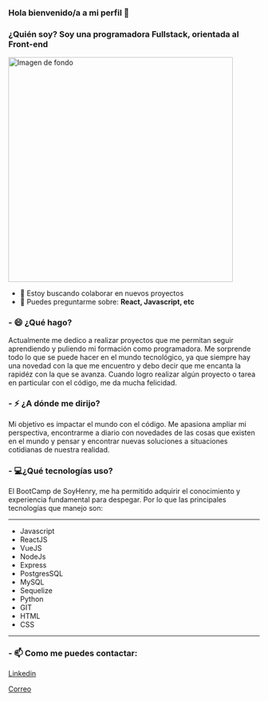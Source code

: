 ### Hola bienvenido/a a mi perfil 👋

### ¿Quién soy? Soy una programadora Fullstack, orientada al Front-end

<img width="450" alt="Imagen de fondo" src="http://www.cioal.com/wp-content/uploads/seguridad-futuro.jpg">

- 👯 Estoy buscando colaborar en nuevos proyectos
- 💬 Puedes preguntarme sobre: __React, Javascript, etc__

### - 😄 ¿Qué hago? 
Actualmente me dedico a realizar proyectos que me permitan seguir aprendiendo y puliendo mi formación como programadora. Me sorprende todo lo que se puede hacer en el mundo tecnológico, ya que siempre hay una novedad con la que me encuentro y debo decir que me encanta la rapidéz con la que se avanza. Cuando logro realizar algún proyecto o tarea en particular con el código, me da mucha felicidad.

### - ⚡ ¿A dónde me dirijo?
Mi objetivo es impactar el mundo con el código. Me apasiona ampliar mi perspectiva, encontrarme a diario con novedades de las cosas que existen en el mundo y pensar y encontrar nuevas soluciones a situaciones cotidianas de nuestra realidad.

### - 💻¿Qué tecnologías uso? 
El BootCamp de SoyHenry, me ha permitido adquirir el conocimiento y experiencia fundamental para despegar. Por lo que las principales tecnologías que manejo son:
***
* Javascript
* ReactJS
* VueJS
* NodeJs
* Express
* PostgresSQL
* MySQL
* Sequelize
* Python
* GIT
* HTML
* CSS
***

### - 📫 Como me puedes contactar: 

[Linkedin](https://www.linkedin.com/in/florencia-sgroy/)

[Correo](dev.fsgroy@gmail.com)



